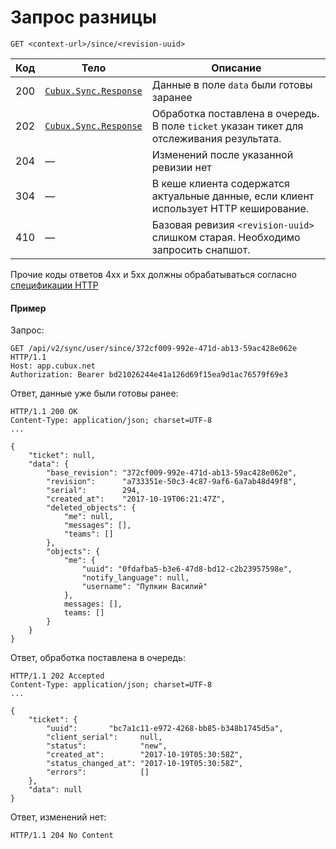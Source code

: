 Запрос разницы
==============

```
GET <context-url>/since/<revision-uuid>
```

Код | Тело | Описание
--- | ---- | --------
200 | [`Cubux.Sync.Response`][Cubux.Sync.Response] | Данные в поле `data` были готовы заранее
202 | [`Cubux.Sync.Response`][Cubux.Sync.Response] | Обработка поставлена в очередь. В поле `ticket` указан тикет для отслеживания результата.
204 | — | Изменений после указанной ревизии нет
304 | — | В кеше клиента содержатся актуальные данные, если клиент использует HTTP кеширование.
410 | — | Базовая ревизия `<revision-uuid>` слишком старая. Необходимо запросить снапшот.

Прочие коды ответов 4xx и 5xx должны обрабатываться согласно
[спецификации HTTP][http]


#### Пример

Запрос:

    GET /api/v2/sync/user/since/372cf009-992e-471d-ab13-59ac428e062e HTTP/1.1
    Host: app.cubux.net
    Authorization: Bearer bd21026244e41a126d69f15ea9d1ac76579f69e3

Ответ, данные уже были готовы ранее:

    HTTP/1.1 200 OK
    Content-Type: application/json; charset=UTF-8
    ...

    {
        "ticket": null,
        "data": {
            "base_revision": "372cf009-992e-471d-ab13-59ac428e062e",
            "revision":      "a733351e-50c3-4c87-9af6-6a7ab48d49f8",
            "serial":        294,
            "created_at":    "2017-10-19T06:21:47Z",
            "deleted_objects": {
                "me": null,
                "messages": [],
                "teams": []
            },
            "objects": {
                "me": {
                    "uuid": "0fdafba5-b3e6-47d8-bd12-c2b23957598e",
                    "notify_language": null,
                    "username": "Пупкин Василий"
                },
                messages: [],
                teams: []
            }
        }
    }

Ответ, обработка поставлена в очередь:

    HTTP/1.1 202 Accepted
    Content-Type: application/json; charset=UTF-8
    ...

    {
        "ticket": {
            "uuid":       "bc7a1c11-e972-4268-bb85-b348b1745d5a",
            "client_serial":     null,
            "status":            "new",
            "created_at":        "2017-10-19T05:30:58Z",
            "status_changed_at": "2017-10-19T05:30:58Z",
            "errors":            []
        },
        "data": null
    }

Ответ, изменений нет:

    HTTP/1.1 204 No Content


[Cubux.Sync.Response]: ../../type/sync/response.md
[http]: https://tools.ietf.org/html/rfc7231
